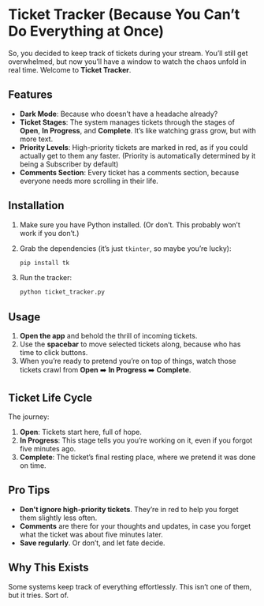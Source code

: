 
# Ticket Tracker (Because You Can’t Do Everything at Once)

So, you decided to keep track of tickets during your stream. You’ll still get overwhelmed, but now you’ll have a window to watch the chaos unfold in real time. Welcome to **Ticket Tracker**.

## Features
- **Dark Mode**: Because who doesn’t have a headache already?
- **Ticket Stages**: The system manages tickets through the stages of **Open**, **In Progress**, and **Complete**. It’s like watching grass grow, but with more text.
- **Priority Levels**: High-priority tickets are marked in red, as if you could actually get to them any faster. (Priority is automatically determined by it being a Subscriber by default)
- **Comments Section**: Every ticket has a comments section, because everyone needs more scrolling in their life.

## Installation
1. Make sure you have Python installed. (Or don’t. This probably won’t work if you don’t.)
2. Grab the dependencies (it’s just `tkinter`, so maybe you’re lucky):
   ```bash
   pip install tk
   ```

3. Run the tracker:
   ```bash
   python ticket_tracker.py
   ```

## Usage
1. **Open the app** and behold the thrill of incoming tickets.
2. Use the **spacebar** to move selected tickets along, because who has time to click buttons.
3. When you’re ready to pretend you’re on top of things, watch those tickets crawl from **Open** ➡️ **In Progress** ➡️ **Complete**.

## Ticket Life Cycle
The journey:
1. **Open**: Tickets start here, full of hope.
2. **In Progress**: This stage tells you you’re working on it, even if you forgot five minutes ago.
3. **Complete**: The ticket’s final resting place, where we pretend it was done on time.

## Pro Tips
- **Don't ignore high-priority tickets**. They’re in red to help you forget them slightly less often.
- **Comments** are there for your thoughts and updates, in case you forget what the ticket was about five minutes later.
- **Save regularly**. Or don’t, and let fate decide.

## Why This Exists
Some systems keep track of everything effortlessly. This isn’t one of them, but it tries. Sort of.
```
